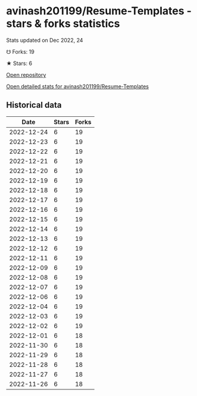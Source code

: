 # avinash201199/Resume-Templates - stars & forks statistics

Stats updated on Dec 2022, 24

☋ Forks: 19

★ Stars: 6

[Open repository](https://github.com/avinash201199/Resume-Templates)

[Open detailed stats for avinash201199/Resume-Templates](https://reviewgithub.com/rep/avinash201199/Resume-Templates)

## Historical data
| Date | Stars | Forks |
|------|-------|-------|
| 2022-12-24 | 6 | 19 | 
| 2022-12-23 | 6 | 19 | 
| 2022-12-22 | 6 | 19 | 
| 2022-12-21 | 6 | 19 | 
| 2022-12-20 | 6 | 19 | 
| 2022-12-19 | 6 | 19 | 
| 2022-12-18 | 6 | 19 | 
| 2022-12-17 | 6 | 19 | 
| 2022-12-16 | 6 | 19 | 
| 2022-12-15 | 6 | 19 | 
| 2022-12-14 | 6 | 19 | 
| 2022-12-13 | 6 | 19 | 
| 2022-12-12 | 6 | 19 | 
| 2022-12-11 | 6 | 19 | 
| 2022-12-09 | 6 | 19 | 
| 2022-12-08 | 6 | 19 | 
| 2022-12-07 | 6 | 19 | 
| 2022-12-06 | 6 | 19 | 
| 2022-12-04 | 6 | 19 | 
| 2022-12-03 | 6 | 19 | 
| 2022-12-02 | 6 | 19 | 
| 2022-12-01 | 6 | 18 | 
| 2022-11-30 | 6 | 18 | 
| 2022-11-29 | 6 | 18 | 
| 2022-11-28 | 6 | 18 | 
| 2022-11-27 | 6 | 18 | 
| 2022-11-26 | 6 | 18 | 

